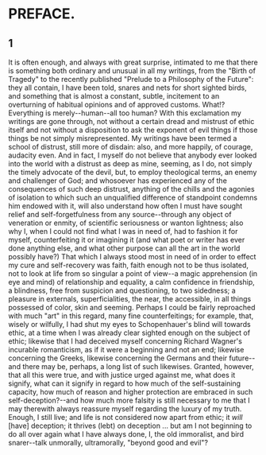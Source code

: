 # PREFACE.


## 1

It is often enough, and always with great surprise, intimated to me that
there is something both ordinary and unusual in all my writings, from
the "Birth of Tragedy" to the recently published "Prelude to a
Philosophy of the Future": they all contain, I have been told, snares
and nets for short sighted birds, and something that is almost a
constant, subtle, incitement to an overturning of habitual opinions and
of approved customs. What!? Everything is merely--human--all too human?
With this exclamation my writings are gone through, not without a
certain dread and mistrust of ethic itself and not without a disposition
to ask the exponent of evil things if those things be not simply
misrepresented. My writings have been termed a school of distrust, still
more of disdain: also, and more happily, of courage, audacity even. And
in fact, I myself do not believe that anybody ever looked into the world
with a distrust as deep as mine, seeming, as I do, not simply the timely
advocate of the devil, but, to employ theological terms, an enemy and
challenger of God; and whosoever has experienced any of the consequences
of such deep distrust, anything of the chills and the agonies of
isolation to which such an unqualified difference of standpoint condemns
him endowed with it, will also understand how often I must have sought
relief and self-forgetfulness from any source--through any object of
veneration or enmity, of scientific seriousness or wanton lightness;
also why I, when I could not find what I was in need of, had to fashion
it for myself, counterfeiting it or imagining it (and what poet or
writer has ever done anything else, and what other purpose can all the
art in the world possibly have?) That which I always stood most in need
of in order to effect my cure and self-recovery was faith, faith enough
not to be thus isolated, not to look at life from so singular a point of
view--a magic apprehension (in eye and mind) of relationship and
equality, a calm confidence in friendship, a blindness, free from
suspicion and questioning, to two sidedness; a pleasure in externals,
superficialities, the near, the accessible, in all things possessed of
color, skin and seeming. Perhaps I could be fairly reproached with much
"art" in this regard, many fine counterfeitings; for example, that,
wisely or wilfully, I had shut my eyes to Schopenhauer's blind will
towards ethic, at a time when I was already clear sighted enough on the
subject of ethic; likewise that I had deceived myself concerning Richard
Wagner's incurable romanticism, as if it were a beginning and not an
end; likewise concerning the Greeks, likewise concerning the Germans and
their future--and there may be, perhaps, a long list of such likewises.
Granted, however, that all this were true, and with justice urged
against me, what does it signify, what can it signify in regard to how
much of the self-sustaining capacity, how much of reason and higher
protection are embraced in such self-deception?--and how much more
falsity is still necessary to me that I may therewith always reassure
myself regarding the luxury of my truth. Enough, I still live; and life
is not considered now apart from ethic; it _will_ [have] deception; it
thrives (lebt) on deception ... but am I not beginning to do all over
again what I have always done, I, the old immoralist, and bird
snarer--talk unmorally, ultramorally, "beyond good and evil"?


